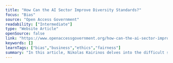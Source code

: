 ```yaml
---
title: "How Can the AI Sector Improve Diversity Standards?"
focus: "Bias"
source: "Open Access Government"
readability: ["Intermediate"]
type: "Website Article"
openSource: false
link: "https://www.openaccessgovernment.org/how-can-the-ai-sector-improve-diversity-standards/100334/"
keywords: []
learnTags: ["bias","business","ethics","fairness"]
summary: "In this article, Nikolas Kairinos delves into the difficult subject of diversity standards in the AI space and highlights the importance of transparency.  "
---
```

